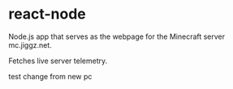 # react-node

Node.js app that serves as the webpage for the Minecraft server mc.jiggz.net.

Fetches live server telemetry.

test change from new pc